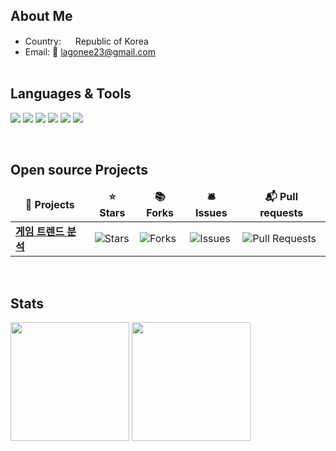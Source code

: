 ## About Me

* Country: <img src="https://github.com/lagonee23/lagonee23/assets/59104524/a16d5c3d-beac-4c14-bd85-e89fc5b762a2" width="15"/> Republic of Korea
* Email: 📧 <a href="mailto:lagonee23@gmail.com">lagonee23@gmail.com</a> <br><br>

## Languages & Tools
<p>
  <img src="https://img.shields.io/badge/Python-3776AB?style=flat-square&logo=python&logoColor=white">
  <img src="https://img.shields.io/badge/MySQL-4479A1?style=flat-square&logo=mysql&logoColor=white">
  <img src="https://img.shields.io/badge/SQLite-003B57?style=flat-square&logo=sqlite&logoColor=white">
  <img src="https://img.shields.io/badge/GitHub-181717?style=flat-square&logo=github&logoColor=white" />
  <img src="https://img.shields.io/badge/Git-F05032?style=flat-square&logo=git&logoColor=white" />
  <img src="https://img.shields.io/badge/Google_Colab-F9AB00?style=flat-square&logo=googlecolab&logoColor=white" />
</p>
<br>

## Open source Projects
<table>
  <thead align="center">
    <tr border: none;>
      <td><b>🎁 Projects</b></td>
      <td><b>⭐ Stars</b></td>
      <td><b>📚 Forks</b></td>
      <td><b>🛎 Issues</b></td>
      <td><b>📬 Pull requests</b></td>
    </tr>
  </thead>
  <tbody>
    <tr>
      <td><a href="https://github.com/lagonee23/game-analysis"><b>게임 트렌드 분석</b></a></td>
      <td><img alt="Stars" src="https://img.shields.io/github/stars/lagonee23/game-analysis?style=flat-square&labelColor=343b41"/></td>
      <td><img alt="Forks" src="https://img.shields.io/github/forks/lagonee23/game-analysis?style=flat-square&labelColor=343b41"/></td>
      <td><img alt="Issues" src="https://img.shields.io/github/issues/lagonee23/game-analysis?style=flat-square&labelColor=343b41"/></td>
      <td><img alt="Pull Requests" src="https://img.shields.io/github/issues-pr/lagonee23/game-analysis?style=flat-square&labelColor=343b41"/></td>
    </tr>
  </tbody>
</table>
<br>

## Stats
<div>
 		<img height=190 align="center" src="https://github-readme-stats.vercel.app/api?username=lagonee23&show_icons=true" />
  	<img height=190 align="center" src="https://github-readme-stats.vercel.app/api/top-langs?username=lagonee23&layout=compact&langs_count=8&card_width=320" />
</div>
